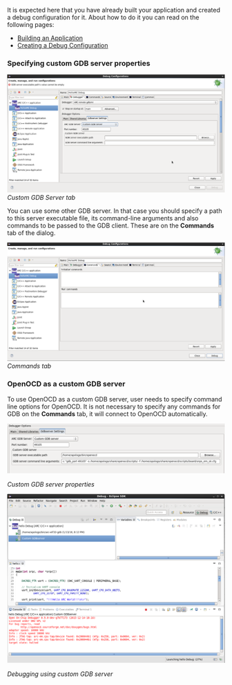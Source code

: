 
It is expected here that you have already built your application and created a
 debug configuration for it. About how to do it you can read on the following
pages:
* [Building an Application](Building-User-Guide)
* [Creating a Debug Configuration](Creating-a-Debug-Configuration)

### Specifying custom GDB server properties

![Custom GDB Server tab](images/debugging/custom_gdb/custom_gdb_tab.png)
_Custom GDB Server tab_

You can use some other GDB server. In that case you should specify a path to
this server executable file, its command-line arguments and also commands to
be passed to the GDB client. These are on the **Commands** tab of the dialog.

![Commands tab](images/debugging/commands_tab.png)
_Commands tab_


### OpenOCD as a custom GDB server

To use OpenOCD as a custom GDB server, user needs to specify command line options
for OpenOCD. It is not necessary to specify any commands for GDB on the
 **Commands** tab, it will connect to OpenOCD automatically.

![Custom GDB server properties](images/debugging/custom_gdb/custom_properties.png)

  _Custom GDB server properties_

![Debugging using custom GDB server](images/debugging/custom_gdb/custom_debug_session.png)

  _Debugging using custom GDB server_

